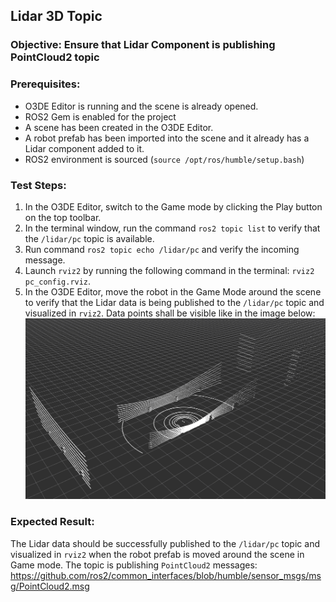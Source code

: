 ##  Lidar 3D Topic
### Objective: Ensure that Lidar Component is publishing PointCloud2 topic

### Prerequisites:

- O3DE Editor is running and the scene is already opened.
- ROS2 Gem is enabled for the project
- A scene has been created in the O3DE Editor.
- A robot prefab has been imported into the scene and it already has a Lidar component added to it.
- ROS2 environment is sourced (`source /opt/ros/humble/setup.bash`)

### Test Steps:

1. In the O3DE Editor, switch to the Game mode by clicking the Play button on the top toolbar.
2. In the terminal window, run the command `ros2 topic list` to verify that the `/lidar/pc` topic is available.
3. Run command `ros2 topic echo /lidar/pc` and verify the incoming message.
4. Launch `rviz2` by running the following command in the terminal: `rviz2 pc_config.rviz`.
5. In the O3DE Editor, move the robot in the Game Mode around the scene to verify that the Lidar data is being published to the `/lidar/pc` topic and visualized in `rviz2`. Data points shall be visible like in the image below: ![PointCloud in RVIZ](Images/pc_rviz.png)

### Expected Result:

The Lidar data should be successfully published to the `/lidar/pc` topic and visualized in `rviz2` when the robot prefab is moved around the scene in Game mode. The topic is publishing `PointCloud2` messages: https://github.com/ros2/common_interfaces/blob/humble/sensor_msgs/msg/PointCloud2.msg